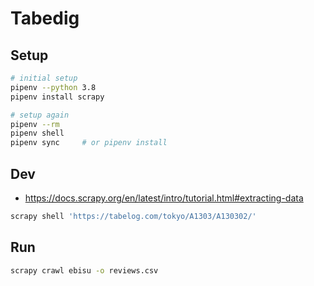 # Tabedig


## Setup

```bash
# initial setup
pipenv --python 3.8
pipenv install scrapy

# setup again
pipenv --rm
pipenv shell
pipenv sync     # or pipenv install
```

## Dev

* https://docs.scrapy.org/en/latest/intro/tutorial.html#extracting-data

```bash
scrapy shell 'https://tabelog.com/tokyo/A1303/A130302/'
```

## Run

```bash
scrapy crawl ebisu -o reviews.csv
```
